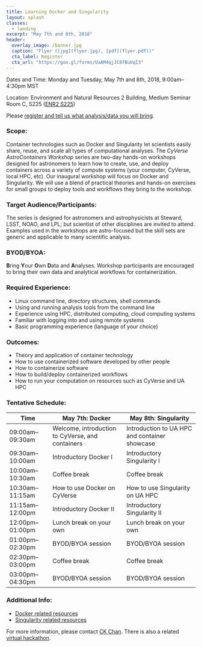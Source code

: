 ```yaml
---
title: Learning Docker and Singularity
layout: splash
classes:
  - landing
excerpt: "May 7th and 8th, 2018"
header:
  overlay_image: /banner.jpg
  caption: "Flyer ([jpg](flyer.jpg), [pdf](flyer.pdf))"
  cta_label: Register
  cta_url: "https://goo.gl/forms/UaAM4qjJC8fBuUqI3"
---
```


Dates and Time: Monday and Tuesday, May 7th and 8th, 2018, 9:00am–4:30pm MST

Location: Environment and Natural Resources 2 Building, Medium Seminar Room C, S225 ([ENR2 S225](http://www.environment.arizona.edu/ie-meeting-room/medium-seminar-room-c-s225))

Please [register and tell us what analysis/data you will bring](https://goo.gl/forms/UaAM4qjJC8fBuUqI3).

### Scope:

Container technologies such as Docker and Singularity let scientists easily share, reuse, and scale all types of computational analyses.  The *CyVerse AstroContainers Workshop* series are two-day hands-on workshops designed for astronomers to learn how to create, use, and deploy containers across a variety of compute systems (your computer, CyVerse, local HPC, etc).  Our inaugural workshop will focus on Docker and Singularity.  We will use a blend of practical theories and hands-on exercises for small groups to deploy tools and workflows they bring to the workshop.

### Target Audience/Participants:

The series is designed for astronomers and astrophysicists at Steward, LSST, NOAO, and LPL; but scientist of other disciplines are invited to attend.  Examples used in the workshops are astro-focused but the skill sets are generic and applicable to many scientific analysis.

### BYOD/BYOA:

**B**ring **Y**our **O**wn **D**ata and **A**nalyses.  Workshop participants are encouraged to bring their own data and analytical workflows for containerization.

### Required Experience:

- Linux command line, directory structures, shell commands
- Using and running analysis tools from the command line
- Experience using HPC, distributed computing, cloud computing systems
- Familiar with logging into and using remote systems
- Basic programming experience (language of your choice)

### Outcomes:

- Theory and application of container technology
- How to use containerized software developed by other people
- How to containerize software
- How to build/deploy containerized workflows
- How to run your computation on resources such as CyVerse and UA HPC

### Tentative Schedule:

Time            | May 7th: Docker                                  | May 8th: Singularity
--------------- | ------------------------------------------------ | ---------------------------------------------
09:00am–09:30am | Welcome, introduction to CyVerse, and containers | Introduction to UA HPC and container showcase
09:30am–10:00am | Introductory Docker I				   | Introductory Singularity I
10:00am–10:30am | Coffee break					   | Coffee break
10:30am–11:15am | How to use Docker on CyVerse			   | How to use Singularity on UA HPC
11:15am–12:00pm | Introductory Docker II			   | Introductory Singularity II
12:00pm–01:00pm | Lunch break on your own			   | Lunch break on your own
01:00pm–02:30pm | BYOD/BYOA session				   | BYOD/BYOA session
02:30pm–03:00pm | Coffee break					   | Coffee break
03:00pm–04:30pm | BYOD/BYOA session				   | BYOD/BYOA session

### Additional Info:

- [Docker related resources](https://cyverse-container-camp-workshop-2018.readthedocs-hosted.com/en/latest/useful_resources/usefulresources_docker.html)
- [Singularity related resources](https://cyverse-container-camp-workshop-2018.readthedocs-hosted.com/en/latest/useful_resources/usefulresources_singularity.html)

For more information, please contact [CK Chan](mailto:chanc@email.arizona.edu).  There is also a related [virtual hackathon](https://astrocontainers.github.io/2018-04-hackathon).
